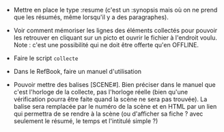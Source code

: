 * Mettre en place le type :resume (c'est un :synopsis mais où on ne prend que les résumés, même lorsqu'il y a des paragraphes).

* Voir comment mémoriser les lignes des éléments collectés pour pouvoir les retrouver en cliquant sur un picto et ouvrir le fichier à l'endroit voulu.
  Note : c'est une possibilité qui ne doit être offerte qu'en OFFLINE.
  
* Faire le script `collecte`

* Dans le RefBook, faire un manuel d'utilisation

* Pouvoir mettre des balises [SCENE#<horloge>]. Bien préciser dans le manuel que c'est l'horloge de la collecte, pas l'horloge réelle (bien qu'une vérification pourra être faite quand la scène ne sera pas trouvée).
  La balise sera remplacée par le numéro de la scène et en HTML par un lien qui permettra de se rendre à la scène (ou d'afficher sa fiche ? avec seulement le résumé, le temps et l'intitulé simple ?)
